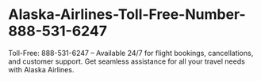 # Alaska-Airlines-Toll-Free-Number-888-531-6247
Toll-Free: 888-531-6247 – Available 24/7 for flight bookings, cancellations, and customer support. Get seamless assistance for all your travel needs with Alaska Airlines.   
